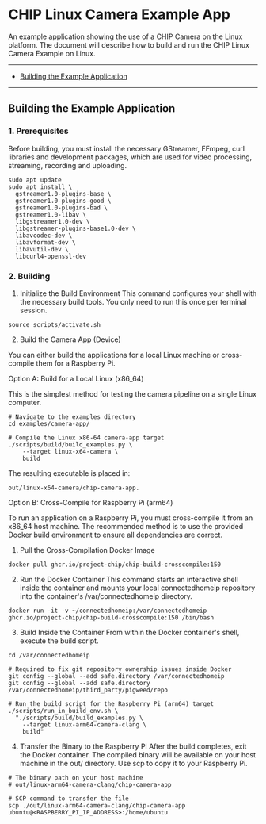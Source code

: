 # CHIP Linux Camera Example App

An example application showing the use of a CHIP Camera on the Linux platform.
The document will describe how to build and run the CHIP Linux Camera Example on
Linux.

---

-   [Building the Example Application](#building-the-example-application)

---

## Building the Example Application

### 1. Prerequisites

Before building, you must install the necessary GStreamer, FFmpeg, curl
libraries and development packages, which are used for video processing,
streaming, recording and uploading.

```
sudo apt update
sudo apt install \
  gstreamer1.0-plugins-base \
  gstreamer1.0-plugins-good \
  gstreamer1.0-plugins-bad \
  gstreamer1.0-libav \
  libgstreamer1.0-dev \
  libgstreamer-plugins-base1.0-dev \
  libavcodec-dev \
  libavformat-dev \
  libavutil-dev \
  libcurl4-openssl-dev
```

### 2. Building

1. Initialize the Build Environment This command configures your shell with the
   necessary build tools. You only need to run this once per terminal session.

```
source scripts/activate.sh
```

2. Build the Camera App (Device)

You can either build the applications for a local Linux machine or cross-compile
them for a Raspberry Pi.

Option A: Build for a Local Linux (x86_64)

This is the simplest method for testing the camera pipeline on a single Linux
computer.

```
# Navigate to the examples directory
cd examples/camera-app/

# Compile the Linux x86‑64 camera‑app target
./scripts/build/build_examples.py \
    --target linux-x64-camera \
    build
```

The resulting executable is placed in:

```
out/linux-x64-camera/chip-camera-app.
```

Option B: Cross-Compile for Raspberry Pi (arm64)

To run an application on a Raspberry Pi, you must cross-compile it from an
x86_64 host machine. The recommended method is to use the provided Docker build
environment to ensure all dependencies are correct.

1. Pull the Cross-Compilation Docker Image

```
docker pull ghcr.io/project-chip/chip-build-crosscompile:150
```

2. Run the Docker Container This command starts an interactive shell inside the
   container and mounts your local connectedhomeip repository into the
   container's /var/connectedhomeip directory.

```
docker run -it -v ~/connectedhomeip:/var/connectedhomeip ghcr.io/project-chip/chip-build-crosscompile:150 /bin/bash
```

3. Build Inside the Container From within the Docker container's shell, execute
   the build script.

```
cd /var/connectedhomeip

# Required to fix git repository ownership issues inside Docker
git config --global --add safe.directory /var/connectedhomeip
git config --global --add safe.directory /var/connectedhomeip/third_party/pigweed/repo

# Run the build script for the Raspberry Pi (arm64) target
./scripts/run_in_build_env.sh \
  "./scripts/build/build_examples.py \
    --target linux-arm64-camera-clang \
    build"
```

4. Transfer the Binary to the Raspberry Pi After the build completes, exit the
   Docker container. The compiled binary will be available on your host machine
   in the out/ directory. Use scp to copy it to your Raspberry Pi.

```
# The binary path on your host machine
# out/linux-arm64-camera-clang/chip-camera-app

# SCP command to transfer the file
scp ./out/linux-arm64-camera-clang/chip-camera-app ubuntu@<RASPBERRY_PI_IP_ADDRESS>:/home/ubuntu
```
